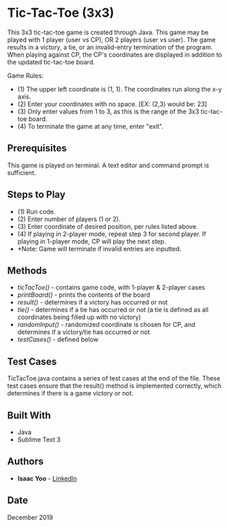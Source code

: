 # Tic-Tac-Toe (3x3)

This 3x3 tic-tac-toe game is created through Java.
This game may be played with 1 player (user vs CP), OR 2 players (user vs user).
The game results in a victory, a tie, or an invalid-entry termination of the program.
When playing against CP, the CP's coordinates are displayed in addition to the updated tic-tac-toe board.

Game Rules:
*  (1) The upper left coordinate is (1, 1). The coordinates run along the x-y axis.
*  (2) Enter your coordinates with no space. [EX: (2,3) would be: 23]
*  (3) Only enter values from 1 to 3, as this is the range of the 3x3 tic-tac-toe board.
*  (4) To terminate the game at any time, enter \"exit\".

## Prerequisites

This game is played on terminal.
A text editor and command prompt is sufficient.

## Steps to Play

* (1) Run code.
* (2) Enter number of players (1 or 2).
* (3) Enter coordinate of desired position, per rules listed above.
* (4) If playing in 2-player mode, repeat step 3 for second player. If playing in 1-player mode, CP will play the next step.
* *Note: Game will terminate if invalid entries are inputted. 

## Methods
* *ticTacToe()* - contains game code, with 1-player & 2-player cases
* *printBoard()* - prints the contents of the board
* *result()* - determines if a victory has occurred or not
* *tie()* - determines if a tie has occurred or not (a tie is defined as all coordinates being filled up with no victory)
* *randomInput()* - randomized coordinate is chosen for CP, and determines if a victory/tie has occurred or not
* *testCases()* - defined below

## Test Cases

TicTacToe.java contains a series of test cases at the end of the file. 
These test cases ensure that the result() method is implemented correctly, which determines if there is a game victory or not.

## Built With

* Java
* Sublime Text 3

## Authors

* **Isaac Yoo** - [LinkedIn](https://www.linkedin.com/in/isaacsyoo/)

## Date

December 2019
